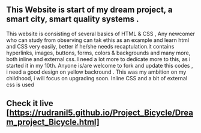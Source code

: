 ## This Website is start of my dream project, a smart city,  smart quality systems  . 

This website is consisting of several basics of HTML & CSS , Any newcomer who can study from observing can tak ethis as an example and learn html and CSS very easily, better if he/she needs recaptulation.it contains hyperlinks, images, buttons, forms, colors & backgrounds and many more, both inline and external css.  I need a lot more to dedicate more to this, as i started it in my 10th.
Anyone is/are welcome to fork and update this codes   ,  i need a good design on yellow backround . This was my ambition on my childhood, i will focus on  upgrading soon. 
Inline CSS and a bit of external css is used
## Check it live [https://rudranil5.github.io/Project_Bicycle/Dream_project_Bicycle.html]

